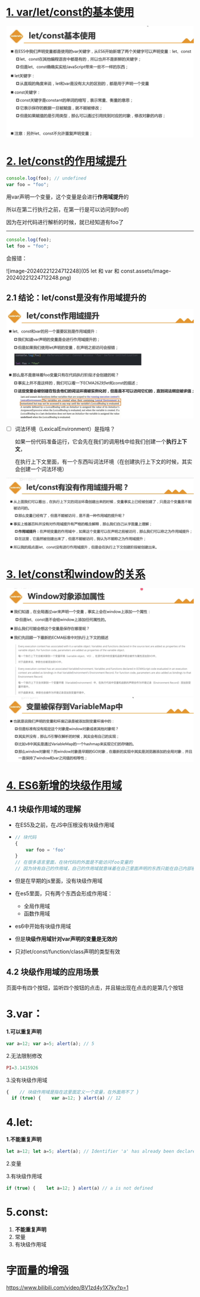 # [1. var/let/const的基本使用](https://www.bilibili.com/video/BV1zd4y1X7ky?p=3&vd_source=a7089a0e007e4167b4a61ef53acc6f7e)

<img src="05 let 和 var 和 const.assets/image-20240221215634103.png" alt="image-20240221215634103" style="zoom: 75%;" />

# [2. let/const的作用域提升](https://www.bilibili.com/video/BV1zd4y1X7ky/?p=4&spm_id_from=pageDriver&vd_source=a7089a0e007e4167b4a61ef53acc6f7e)

```javascript
console.log(foo); // undefined
var foo = "foo";
```

用var声明一个变量，这个变量是会进行**作用域提升**的

所以在第二行执行之前，在第一行是可以访问到foo的

因为在对代码进行解析的时候，就已经知道有foo了

-------------------



```javascript
console.log(foo);
let foo = "foo";
```

会报错：

![image-20240221224712248](05 let 和 var 和 const.assets/image-20240221224712248.png)

## 2.1 结论：let/const是没有作用域提升的



<img src="05 let 和 var 和 const.assets/image-20240221225237317.png" alt="image-20240221225237317" style="zoom: 50%;" />



- [ ] 词法环境（LexicalEnvironment）是指啥？

  如果一份代码准备运行，它会先在我们的调用栈中给我们创建一个**执行上下文**，

  在执行上下文里面，有一个东西叫词法环境（在创建执行上下文的时候，其实会创建一个词法环境）
  
  

<img src="05 let 和 var 和 const.assets/image-20240221230547079.png" alt="image-20240221230547079" style="zoom:60%;" />

# [3. let/const和window的关系](https://www.bilibili.com/video/BV1zd4y1X7ky?p=5&vd_source=a7089a0e007e4167b4a61ef53acc6f7e)

<img src="05 let 和 var 和 const.assets/image-20240223222941925.png" alt="image-20240223222941925" style="zoom:80%;" />



<img src="05 let 和 var 和 const.assets/image-20240223224258995.png" alt="image-20240223224258995" style="zoom: 80%;" />

# [4. ES6新增的块级作用域](https://www.bilibili.com/video/BV1zd4y1X7ky?p=6&vd_source=a7089a0e007e4167b4a61ef53acc6f7e)

## 4.1 块级作用域的理解

- 在ES5及之前，在JS中压根没有块级作用域

- ```javascript
  // 块代码
  {
      var foo = 'foo'
  }
  // 在很多语言里面，在块代码的外面是不能访问foo变量的
  // 因为块有自己的作用域，自己的作用域就意味着在自己里面声明的东西只能在自己内部被访问
  ```

- 但是在早期的js里面，没有块级作用域

- 在es5里面，只有两个东西会形成作用域：

  - 全局作用域
  - 函数作用域

- es6中开始有块级作用域

- 但是**块级作用域针对var声明的变量是无效的**

- 只对let/const/function/class声明的类型有效

## 4.2 块级作用域的应用场景

页面中有四个按钮，监听四个按钮的点击，并且输出现在点击的是第几个按钮



# 3.var：

**1.可以重复声明**

```js
var a=12; var a=5; alert(a); // 5 
```

2.无法限制修改

```js
PI=3.1415926
```

3.没有块级作用域

```js
{    // 块级作用域是指在这里面定义一个变量，在外面用不了 } 
  if (true) {    var a=12; } alert(a) // 12
```

# 4.let:

**1.不能重复声明**

```js
let a=12; let a=5; alert(a); // Identifier 'a' has already been declared 
```

2.变量

3.有块级作用域

```js
if (true) {    let a=12; } alert(a) // a is not defined
```

# 5.const:

1. **不能重复声明**
2. 常量
3. 有块级作用域



# 字面量的增强

https://www.bilibili.com/video/BV1zd4y1X7ky?p=1

